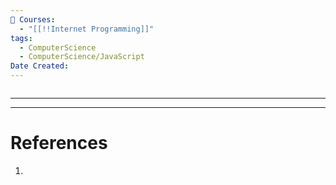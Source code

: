 ```yaml
---
📕 Courses:
  - "[[!!Internet Programming]]"
tags:
  - ComputerScience
  - ComputerScience/JavaScript
Date Created:
---
```

```table-of-contents
```
---

---
# References
1. 